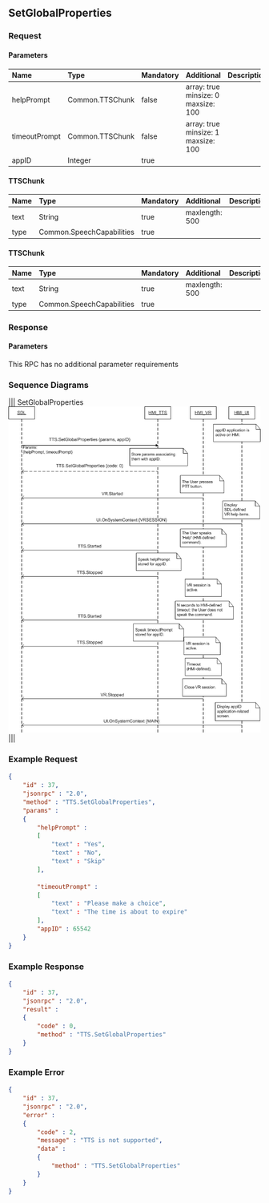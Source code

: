 ## SetGlobalProperties


### Request

#### Parameters

|Name|Type|Mandatory|Additional|Description|
|:---|:---|:--------|:---------|:----------|
|helpPrompt|Common.TTSChunk|false|array: true<br>minsize: 0<br>maxsize: 100||
|timeoutPrompt|Common.TTSChunk|false|array: true<br>minsize: 1<br>maxsize: 100||
|appID|Integer|true|||

#### TTSChunk

|Name|Type|Mandatory|Additional|Description|
|:---|:---|:--------|:---------|:----------|
|text|String|true|maxlength: 500||
|type|Common.SpeechCapabilities|true|||

#### TTSChunk

|Name|Type|Mandatory|Additional|Description|
|:---|:---|:--------|:---------|:----------|
|text|String|true|maxlength: 500||
|type|Common.SpeechCapabilities|true|||

### Response

#### Parameters

This RPC has no additional parameter requirements

### Sequence Diagrams
|||
SetGlobalProperties
![SetGlobalProperties](./assets/SetGlobalProperties.png)
|||

### Example Request

```json
{
	"id" : 37,
	"jsonrpc" : "2.0",
	"method" : "TTS.SetGlobalProperties",
	"params" :
	{
		"helpPrompt" :
		[
			"text" : "Yes",
			"text" : "No",
			"text" : "Skip"
		],

		"timeoutPrompt" :
		[
			"text" : "Please make a choice",
			"text" : "The time is about to expire"
		],
		"appID" : 65542
	}
}
```
### Example Response

```json
{
	"id" : 37,
	"jsonrpc" : "2.0",
	"result" :
	{
		"code" : 0,
		"method" : "TTS.SetGlobalProperties"
	}
}
```

### Example Error

```json
{
	"id" : 37,
	"jsonrpc" : "2.0",
	"error" :
	{
		"code" : 2,
		"message" : "TTS is not supported",
		"data" :
		{
			"method" : "TTS.SetGlobalProperties"
		}
	}
}
```
